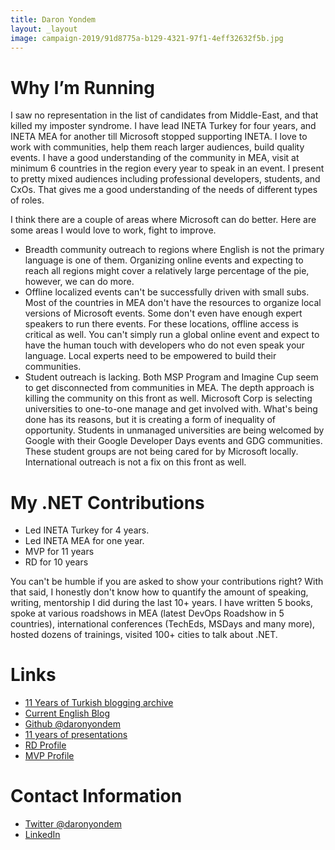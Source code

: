 ```yaml
---
title: Daron Yondem
layout: _layout
image: campaign-2019/91d8775a-b129-4321-97f1-4eff32632f5b.jpg
---
```


# Why I’m Running

I saw no representation in the list of candidates from Middle-East, and that killed my imposter syndrome. I have lead INETA Turkey for four years, and INETA MEA for another till Microsoft stopped supporting INETA. I love to work with communities, help them reach larger audiences, build quality events. I have a good understanding of the community in MEA, visit at minimum 6 countries in the region every year to speak in an event. I present to pretty mixed audiences including professional developers, students, and CxOs. That gives me a good understanding of the needs of different types of roles. 

I think there are a couple of areas where Microsoft can do better. Here are some areas I would love to work, fight to improve. 

* Breadth community outreach to regions where English is not the primary language is one of them. Organizing online events and expecting to reach all regions might cover a relatively large percentage of the pie, however, we can do more. 
* Offline localized events can't be successfully driven with small subs. Most of the countries in MEA don't have the resources to organize local versions of Microsoft events. Some don't even have enough expert speakers to run there events. For these locations, offline access is critical as well. You can't simply run a global online event and expect to have the human touch with developers who do not even speak your language. Local experts need to be empowered to build their communities. 
* Student outreach is lacking. Both MSP Program and Imagine Cup seem to get disconnected from communities in MEA. The depth approach is killing the community on this front as well. Microsoft Corp is selecting universities to one-to-one manage and get involved with. What's being done has its reasons, but it is creating a form of inequality of opportunity. Students in unmanaged universities are being welcomed by Google with their Google Developer Days events and GDG communities. These student groups are not being cared for by Microsoft locally. International outreach is not a fix on this front as well. 

# My .NET Contributions

* Led INETA Turkey for 4 years.
* Led INETA MEA for one year.
* MVP for 11 years
* RD for 10 years

You can't be humble if you are asked to show your contributions right? With that said, I honestly don't know how to quantify the amount of speaking, writing, mentorship I did during the last 10+ years. I have written 5 books, spoke at various roadshows in MEA (latest DevOps Roadshow in 5 countries), international conferences (TechEds, MSDays and many more), hosted dozens of trainings, visited 100+ cities to talk about .NET.  

# Links

- [11 Years of Turkish blogging archive](https://github.com/daronyondem/daron-turkce-blog)
- [Current English Blog](https://daron.blog/)
- [Github @daronyondem](https://github.com/daronyondem)
- [11 years of presentations](https://speakerdeck.com/daronyondem)
- [RD Profile](https://rd.microsoft.com/en-us/daron-yondem)
- [MVP Profile](https://mvp.microsoft.com/en-us/PublicProfile/4015692?fullName=Daron%20Yondem)

# Contact Information
- [Twitter @daronyondem](https://twitter.com/daronyondem)
- [LinkedIn](https://www.linkedin.com/in/daronyondem/)